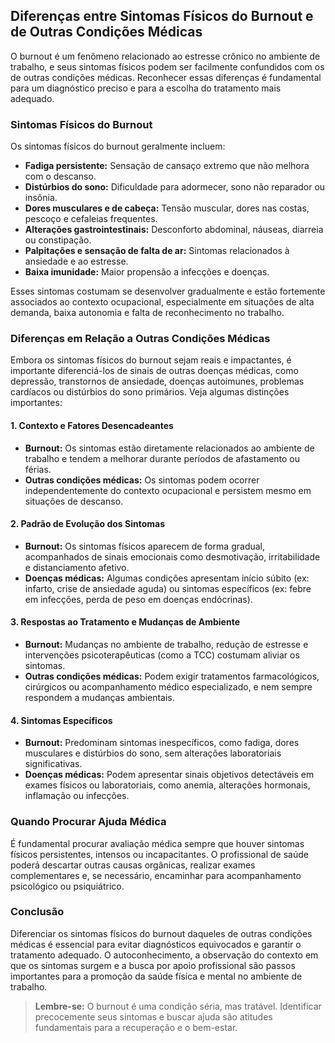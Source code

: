 
## Diferenças entre Sintomas Físicos do Burnout e de Outras Condições Médicas

O burnout é um fenômeno relacionado ao estresse crônico no ambiente de trabalho, e seus sintomas físicos podem ser facilmente confundidos com os de outras condições médicas. Reconhecer essas diferenças é fundamental para um diagnóstico preciso e para a escolha do tratamento mais adequado.

### Sintomas Físicos do Burnout

Os sintomas físicos do burnout geralmente incluem:

- **Fadiga persistente:** Sensação de cansaço extremo que não melhora com o descanso.
- **Distúrbios do sono:** Dificuldade para adormecer, sono não reparador ou insônia.
- **Dores musculares e de cabeça:** Tensão muscular, dores nas costas, pescoço e cefaleias frequentes.
- **Alterações gastrointestinais:** Desconforto abdominal, náuseas, diarreia ou constipação.
- **Palpitações e sensação de falta de ar:** Sintomas relacionados à ansiedade e ao estresse.
- **Baixa imunidade:** Maior propensão a infecções e doenças.

Esses sintomas costumam se desenvolver gradualmente e estão fortemente associados ao contexto ocupacional, especialmente em situações de alta demanda, baixa autonomia e falta de reconhecimento no trabalho.

### Diferenças em Relação a Outras Condições Médicas

Embora os sintomas físicos do burnout sejam reais e impactantes, é importante diferenciá-los de sinais de outras doenças médicas, como depressão, transtornos de ansiedade, doenças autoimunes, problemas cardíacos ou distúrbios do sono primários. Veja algumas distinções importantes:

#### 1. **Contexto e Fatores Desencadeantes**

- **Burnout:** Os sintomas estão diretamente relacionados ao ambiente de trabalho e tendem a melhorar durante períodos de afastamento ou férias.
- **Outras condições médicas:** Os sintomas podem ocorrer independentemente do contexto ocupacional e persistem mesmo em situações de descanso.

#### 2. **Padrão de Evolução dos Sintomas**

- **Burnout:** Os sintomas físicos aparecem de forma gradual, acompanhados de sinais emocionais como desmotivação, irritabilidade e distanciamento afetivo.
- **Doenças médicas:** Algumas condições apresentam início súbito (ex: infarto, crise de ansiedade aguda) ou sintomas específicos (ex: febre em infecções, perda de peso em doenças endócrinas).

#### 3. **Respostas ao Tratamento e Mudanças de Ambiente**

- **Burnout:** Mudanças no ambiente de trabalho, redução de estresse e intervenções psicoterapêuticas (como a TCC) costumam aliviar os sintomas.
- **Outras condições médicas:** Podem exigir tratamentos farmacológicos, cirúrgicos ou acompanhamento médico especializado, e nem sempre respondem a mudanças ambientais.

#### 4. **Sintomas Específicos**

- **Burnout:** Predominam sintomas inespecíficos, como fadiga, dores musculares e distúrbios do sono, sem alterações laboratoriais significativas.
- **Doenças médicas:** Podem apresentar sinais objetivos detectáveis em exames físicos ou laboratoriais, como anemia, alterações hormonais, inflamação ou infecções.

### Quando Procurar Ajuda Médica

É fundamental procurar avaliação médica sempre que houver sintomas físicos persistentes, intensos ou incapacitantes. O profissional de saúde poderá descartar outras causas orgânicas, realizar exames complementares e, se necessário, encaminhar para acompanhamento psicológico ou psiquiátrico.

### Conclusão

Diferenciar os sintomas físicos do burnout daqueles de outras condições médicas é essencial para evitar diagnósticos equivocados e garantir o tratamento adequado. O autoconhecimento, a observação do contexto em que os sintomas surgem e a busca por apoio profissional são passos importantes para a promoção da saúde física e mental no ambiente de trabalho.

> **Lembre-se:** O burnout é uma condição séria, mas tratável. Identificar precocemente seus sintomas e buscar ajuda são atitudes fundamentais para a recuperação e o bem-estar.
```
